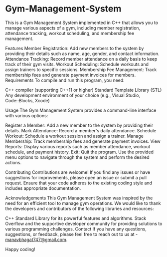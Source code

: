 # Gym-Management-System
This is a Gym Management System implemented in C++ that allows you to manage various aspects of a gym, including member registration, attendance tracking, workout scheduling, and membership fee management.

Features
Member Registration: Add new members to the system by providing their details such as name, age, gender, and contact information.
Attendance Tracking: Record member attendance on a daily basis to keep track of their gym visits.
Workout Scheduling: Schedule workouts and assign trainers to specific sessions.
Membership Fee Management: Track membership fees and generate payment invoices for members.
Requirements
To compile and run this program, you need:

C++ compiler (supporting C++11 or higher)
Standard Template Library (STL)
Any development environment of your choice (e.g., Visual Studio, Code::Blocks, Xcode)

Usage
The Gym Management System provides a command-line interface with various options:

Register a Member: Add a new member to the system by providing their details.
Mark Attendance: Record a member's daily attendance.
Schedule Workout: Schedule a workout session and assign a trainer.
Manage Membership: Track membership fees and generate payment invoices.
View Reports: Display various reports such as member attendance, workout schedule, and payment history.
Exit: Quit the program.
Use the provided menu options to navigate through the system and perform the desired actions.

Contributing
Contributions are welcome! If you find any issues or have suggestions for improvements, please open an issue or submit a pull request. Ensure that your code adheres to the existing coding style and includes appropriate documentation.

Acknowledgements
This Gym Management System was inspired by the need for an efficient tool to manage gym operations. We would like to thank the developers and contributors of the following libraries and resources:

C++ Standard Library for its powerful features and algorithms.
Stack Overflow and the supportive developer community for providing solutions to various programming challenges.
Contact
If you have any questions, suggestions, or feedback, please feel free to reach out to us at - manavbhagat747@gmail.com.

Happy coding!
